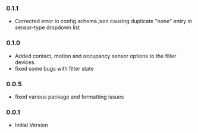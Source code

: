 ### 0.1.1
* Corrected error in config.schema.json causing duplicate "none" entry in sensor-type dropdown list

### 0.1.0
* Added contact, motion and occupancy sensor options to the filter devices.
* fixed some bugs with filter state

### 0.0.5
* fixed various package and formatting issues

### 0.0.1
* Initial Version
